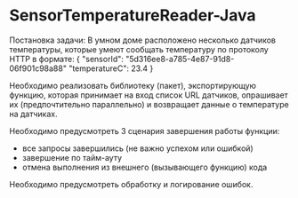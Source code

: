 # SensorTemperatureReader-Java
Постановка задачи:
В умном доме расположено несколько датчиков температуры, которые умеют сообщать температуру по протоколу HTTP в формате:
{
 "sensorId": "5d316ee8-a785-4e87-91d8-06f901c98a88"
 "temperatureC": 23.4
}

Необходимо реализовать библиотеку (пакет), экспортирующую функцию, которая принимает на вход список URL датчиков, опрашивает их (предпочтительно параллельно) и возвращает данные о температуре на датчиках.

Необходимо предусмотреть 3 сценария завершения работы функции:
- все запросы завершились (не важно успехом или ошибкой)
- завершение по тайм-ауту
- отмена выполнения из внешнего (вызывающего функцию) кода

Необходимо предусмотреть обработку и логирование ошибок.
